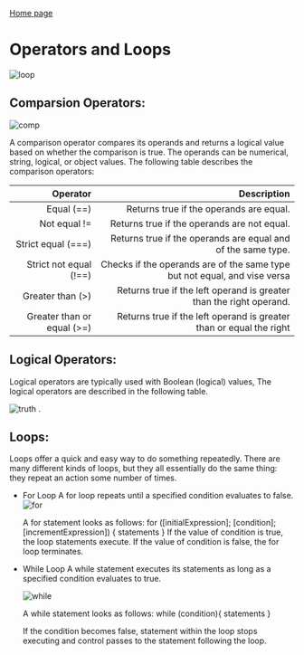 [Home page](https://danaabbadi.github.io/learning_journal/)

# Operators and Loops

![loop](https://community-cdn-digitalocean-com.global.ssl.fastly.net/assets/tutorials/images/large/javascript.png?1512674728)

## Comparsion Operators: 

![comp](https://cdn.javascripttutorial.net/wp-content/uploads/2016/11/JavaScript-Comparison-Operators.png)

A comparison operator compares its operands and returns a logical value based on whether the comparison is true. The operands can be numerical, string, logical, or object values.
The following table describes the comparison operators:

 | Operator | Description |
|----: |---:|
| Equal (==)   |    Returns true if the operands are equal.   |
| Not equal !=   |  Returns true if the operands are not equal.     |
| Strict equal (===)    |   Returns true if the operands are equal and of the same type.    |
| Strict not equal (!==)    | Checks if the operands are of the same type but not equal, and vise versa |
| Greater than (>)    |   Returns true if the left operand is greater than the right operand.    |
| Greater than or equal (>=)    |  Returns true if the left operand is greater than or equal the right |

## Logical Operators: 
Logical operators are typically used with Boolean (logical) values, The logical operators are described in the following table.

![truth](https://www.startertutorials.com/corejava/wp-content/uploads/2014/10/Logical-operators-table.jpg)
.

## Loops:

Loops offer a quick and easy way to do something repeatedly. There are many different kinds of loops, but they all essentially do the same thing: they repeat an action some number of times. 

* For Loop
    A for loop repeats until a specified condition evaluates to false.
    ![for](https://tutorial.techaltum.com/images/javascript-loops.jpg)
    
    A for statement looks as follows:
           for ([initialExpression]; [condition]; [incrementExpression]) {
                statements
           }
    If the value of condition is true, the loop statements execute. If the value of condition is false, the for loop terminates.        

* While Loop
    A while statement executes its statements as long as a specified condition evaluates to true.

    ![while](https://study.com/cimages/videopreview/videopreview-full/bnip2bj9ee.jpg)

    A while statement looks as follows:
            while (condition){
                  statements
                  }
    
    If the condition becomes false, statement within the loop stops executing and control passes to the statement following the loop.